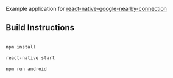 Example application for [react-native-google-nearby-connection](https://github.com/butchmarshall/react-native-google-nearby-connection)

## Build Instructions

```bash

npm install

react-native start

npm run android
```